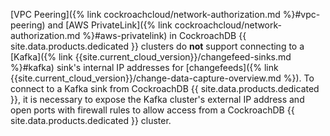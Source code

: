 [VPC Peering]({% link cockroachcloud/network-authorization.md %}#vpc-peering) and [AWS PrivateLink]({% link cockroachcloud/network-authorization.md %}#aws-privatelink) in CockroachDB {{ site.data.products.dedicated }} clusters do **not** support connecting to a [Kafka]({% link {{site.current_cloud_version}}/changefeed-sinks.md %}#kafka) sink's internal IP addresses for [changefeeds]({% link {{site.current_cloud_version}}/change-data-capture-overview.md %}). To connect to a Kafka sink from CockroachDB {{ site.data.products.dedicated }}, it is necessary to expose the Kafka cluster's external IP address and open ports with firewall rules to allow access from a CockroachDB {{ site.data.products.dedicated }} cluster.
